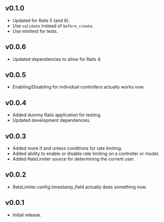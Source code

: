 ## v0.1.0

* Updated for Rails 5 (and 6).
* Use `validate` instead of `before_create`.
* Use minitest for tests.

## v0.0.6

* Updated dependencies to allow for Rails 4.

## v0.0.5

* Enabling/Disabling for individual controllers actually works now.

## v0.0.4

* Added dummy Rails application for testing.
* Updated development dependencies.

## v0.0.3

* Added more if and unless conditions for rate limiting.
* Added ability to enable or disable rate limiting on a controller or model.
* Added RateLimiter source for determining the current user.

## v0.0.2

* RateLimiter.config.timestamp_field actually does something now.

## v0.0.1

* Initial release.
